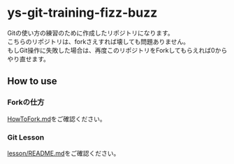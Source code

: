 # ys-git-training-fizz-buzz

Gitの使い方の練習のために作成したリポジトリになります。  
こちらのリポジトリは、forkさえすれば壊しても問題ありません。  
もしGit操作に失敗した場合は、再度このリポジトリをForkしてもらえれば0からやり直せます。

## How to use

### Forkの仕方
[HowToFork.md](./public/docs/HowToFork.md)をご確認ください。

### Git Lesson

[lesson/README.md](/public/docs/lesson/README.md)をご確認ください。
